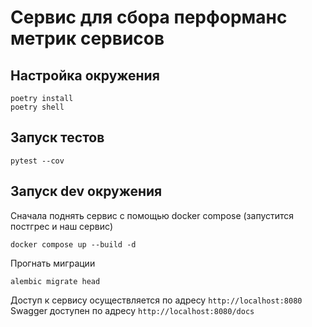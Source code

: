 # Сервис для сбора перформанс метрик сервисов

## Настройка окружения
```commandline
poetry install
poetry shell
```
## Запуск тестов
```commandline
pytest --cov
```

## Запуск dev окружения
Сначала поднять сервис с помощью docker compose (запустится постгрес и наш сервис)
```commandline
docker compose up --build -d
```
Прогнать миграции
```commandline
alembic migrate head
```
Доступ к сервису осуществляется по адресу `http://localhost:8080`
Swagger доступен по адресу `http://localhost:8080/docs`
